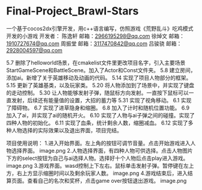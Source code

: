 # Final-Project_Brawl-Stars
一个基于cocos2dx引擎开发，用c++语言编写，仿照游戏《荒野乱斗》吃鸡模式开发的小游戏
开发者：
陈逸轩 邮箱：2966195298@qq.com
徐焯文 邮箱：1910727674@qq.com
周振堂 邮箱：3117470842@qq.com
吕骏骁 邮箱：2928004597@qq.com

5.7 删除了helloworld场景，在cmakelist文件里更改项目名字，引入主要场景StartGameScene和BattleScene。加入了Actor和Const文件夹。
5.8 建立房间，添加ai。新增了关于英雄移动及动画的代码。
5.14 实现了项目人物部分的框架。
5.15 更新了英雄基类，以及玩家类。
5.20 将人物添加到了场景中，并实现了键盘的走动控制。
5.30 让人物能够发射子弹，随鼠标方向发射。一直按下鼠标可以一直发射，后续还有能量值的设置，大招的蓄力等
5.31 实现了视角移动。
6.1 实现了障碍物。
6.7 实现了进草隐身和缩圈。
6.8 加入了计时和随机位置功能。
6.9 加入了ai，并实现了ai的随机开火。
6.10 实现了人物与ai子弹之间的碰撞。实现了四种人物的初始化。
6.11 实现了血条，统计剩余人数，缩圈减血。
6.12 实现了多种人物选择的实际效果以及退出界面，项目完结。

项目使用说明：
1.进入开始界面。左上角的按钮可调节音量。点击开始游戏进入人物选择界面。
image.png
2.人物选择界面，有四种人物可供选择。点击人物图片下方的select按钮为自己与ai选择人物。选择好十个人物后点击play进入游戏。
image.png
3.游戏界面。wasd控制上下左右。鼠标单击发射子弹。暂停键在左上方，右上方显示缩圈时间以及剩余玩家人数。
image.png
4.游戏结束后，进入结算页面。查看自己的名次和奖杯，点击game over按钮退出游戏。
image.png
